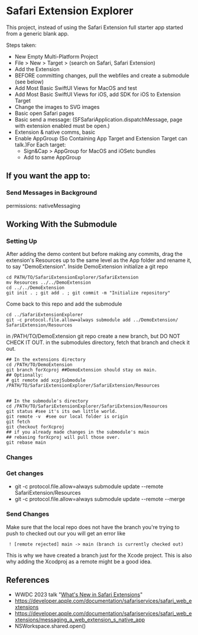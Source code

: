 #  Safari Extension Explorer


This project, instead of using the Safari Extension full starter app started from a generic blank app.

Steps taken:  

- New Empty Multi-Platform Project
- File > New > Target > (search on Safari, Safari Extension)
- Add the Extension
- BEFORE committing changes, pull the webfiles and create a submodule (see below)
- Add Most Basic SwiftUI Views for MacOS and test
- Add Most Basic SwiftUI Views for iOS, add SDK for iOS to Extension Target
- Change the images to SVG images
- Basic open Safari pages
- Basic send a message: (SFSafariApplication.dispatchMessage, page with extension enabled must be open.)
- Extension & native comms, basic
- Enable AppGroup (So Containing App Target and Extension Target can talk.)For Each target:
    - Sign&Cap > AppGroup for MacOS and iOSetc bundles
    - Add to same AppGroup 


## If you want the app to:

### Send Messages in Background

permissions: nativeMessaging

## Working With the Submodule

### Setting Up
After adding the demo content but before making any commits, drag the extension's Resources up to the same level as the App folder and rename it, to say "DemoExtension". Inside DemoExtension initialize a git repo 
```
cd PATH/TO/SafariExtensionExplorer/SafariExtension
mv Resources ../../DemoExtension
cd ../../DemoExtension
git init . ; git add . ; git commit -m "Initialize repository"
```
Come back to this repo and add the submodule

```
cd ../SafariExtensionExplorer
git -c protocol.file.allow=always submodule add ../DemoExtension/ SafariExtension/Resources
```

in /PATH/TO/DemoExtension git repo create a new branch, but DO NOT CHECK IT OUT.
in the submodules directory, fetch that branch and check it out. 

```
## In the extensions directory
cd /PATH/TO/DemoExtension
git branch forXcproj ##DemoExtension should stay on main. 
## Optionally:
# git remote add xcpjSubmodule /PATH/TO/SafariExtensionExplorer/SafariExtension/Resources


## In the submodule's directory
cd /PATH/TO/SafariExtensionExplorer/SafariExtension/Resources
git status #see it's its own little world.
git remote -v  #see our local folder is origin
git fetch
git checkout forXcproj
## if you already made changes in the submodule's main
## rebasing forXcproj will pull those over.
git rebase main 
```

### Changes

### Get changes

- git -c protocol.file.allow=always submodule update --remote SafariExtension/Resources
- git -c protocol.file.allow=always submodule update --remote --merge

### Send Changes

Make sure that the local repo does not have the branch you're trying to push to checked out our you will get an error like

```
 ! [remote rejected] main -> main (branch is currently checked out)

```

This is why we have created a branch just for the Xcode project. This is also why adding the Xcodproj as a remote might be a good idea. 


## References
- WWDC 2023 talk "[What's New in Safari Extensions](https://developer.apple.com/wwdc23/10119)" 
- https://developer.apple.com/documentation/safariservices/safari_web_extensions
- https://developer.apple.com/documentation/safariservices/safari_web_extensions/messaging_a_web_extension_s_native_app
- NSWorkspace.shared.open(<App url>)
